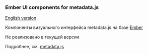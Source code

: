 ### Ember UI components for metadata.js

[English version](README.en.md)

Компоненты визуального интерфейса metadata.js на базе [Ember](http://emberjs.com/)

Не реализовано в текущей версии

Подробнее, см. [metadata.js](https://github.com/oknosoft/metadata.js)
